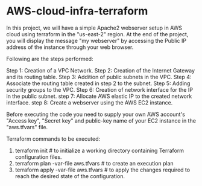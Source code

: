 # AWS-cloud-infra-terraform

In this project, we will have a simple Apache2 webserver setup in AWS cloud using terraform in the "us-east-2" region. At the end of the project, you will display the message "my webserver" by accessing the Public IP address of the instance through your web browser.

Following are the steps performed:

Step 1: Creation of a VPC Network.
Step 2: Creation of the Internet Gateway and its routing table.
Step 3: Addition of public subnets in the VPC.
Step 4: Associate the routing table created in step 2 to the subnet.
Step 5: Adding security groups to the VPC.
Step 6: Creation of network interface for the IP in the public subnet.
step 7: Allocate AWS elastic IP to the created network interface.
step 8: Create a webserver using the AWS EC2 instance.

Before executing the code you need to supply your own AWS account's "Access key", "Secret key" and public-key name of your EC2 instance in the "aws.tfvars" file.

Terraform commands to be executed:

1. terraform init                       # to initialize a working directory containing Terraform configuration files.
2. terraform plan -var-file aws.tfvars  # to create an execution plan
3. terraform apply -var-file aws.tfvars # to apply the changes required to reach the desired state of the configuration.


